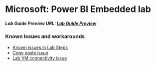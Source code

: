# Microsoft: Power BI Embedded lab

##### Lab Guide Preview URL: [Lab Guide Preview](https://experience.cloudlabs.ai/#/labguidepreview/f84be9c5-561f-41dc-a538-a3633e197ab3)

### Known Issues and workarounds
- [Known issues in Lab Steps](#Known-issues-in-lab-steps)
- [Copy paste issue](https://docs.cloudlabs.ai/Learner/Troubleshooting/CopyPaste)
- [Lab VM connectivity issue](https://docs.cloudlabs.ai/Learner/Troubleshooting/RDP)
